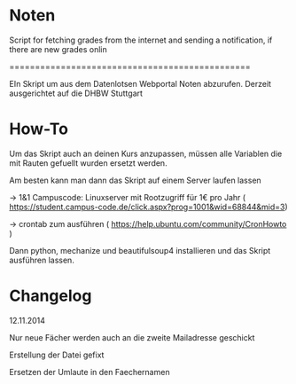 Noten
=====

Script for fetching grades from the internet and sending a notification, if there are new grades onlin

===============================================

EIn Skript um aus dem Datenlotsen Webportal Noten abzurufen. Derzeit ausgerichtet auf die DHBW Stuttgart

How-To
==============================================

Um das Skript auch an deinen Kurs anzupassen, müssen alle Variablen die mit Rauten gefuellt wurden ersetzt werden.

Am besten kann man dann das Skript auf einem Server laufen lassen

-> 1&1 Campuscode: Linuxserver mit Rootzugriff für 1€ pro Jahr ( https://student.campus-code.de/click.aspx?prog=1001&wid=68844&mid=3)

-> crontab zum ausführen ( https://help.ubuntu.com/community/CronHowto )

Dann python, mechanize und beautifulsoup4 installieren und das Skript ausführen lassen.

Changelog
===============================================
12.11.2014

  Nur neue Fächer werden auch an die zweite Mailadresse geschickt
  
  Erstellung der Datei gefixt
  
  Ersetzen der Umlaute in den Faechernamen
